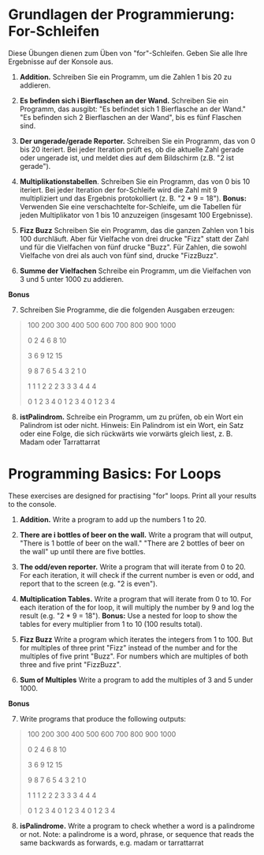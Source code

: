 # Grundlagen der Programmierung: For-Schleifen

Diese Übungen dienen zum Üben von "for"-Schleifen. Geben Sie alle Ihre Ergebnisse auf der Konsole aus.

1. **Addition.** 
Schreiben Sie ein Programm, um die Zahlen 1 bis 20 zu addieren.

2. **Es befinden sich i Bierflaschen an der Wand.** 
Schreiben Sie ein Programm, das ausgibt: "Es befindet sich 1 Bierflasche an der Wand." "Es befinden sich 2 Bierflaschen an der Wand", bis es fünf Flaschen sind. 

3. **Der ungerade/gerade Reporter.**
Schreiben Sie ein Programm, das von 0 bis 20 iteriert. Bei jeder Iteration prüft es, ob die aktuelle Zahl gerade oder ungerade ist, und meldet dies auf dem Bildschirm (z.B. "2 ist gerade").

4. **Multiplikationstabellen**.
Schreiben Sie ein Programm, das von 0 bis 10 iteriert. Bei jeder Iteration der for-Schleife wird die Zahl mit 9 multipliziert und das Ergebnis protokolliert (z. B. "2 * 9 = 18").
**Bonus:** Verwenden Sie eine verschachtelte for-Schleife, um die Tabellen für jeden Multiplikator von 1 bis 10 anzuzeigen (insgesamt 100 Ergebnisse).

5. **Fizz Buzz**
Schreiben Sie ein Programm, das die ganzen Zahlen von 1 bis 100 durchläuft. Aber für Vielfache von drei drucke "Fizz" statt der Zahl und für die Vielfachen von fünf drucke "Buzz". Für Zahlen, die sowohl Vielfache von drei als auch von fünf sind, drucke "FizzBuzz".

6. **Summe der Vielfachen**
Schreibe ein Programm, um die Vielfachen von 3 und 5 unter 1000 zu addieren.

**Bonus** 

7. Schreiben Sie Programme, die die folgenden Ausgaben erzeugen: 
>100 200 300 400 500 600 700 800 900 1000
>
>0 2 4 6 8 10
>
>3 6 9 12 15
>
>9 8 7 6 5 4 3 2 1 0
>
>1 1 1 2 2 2 3 3 3 4 4 4
>
>0 1 2 3 4 0 1 2 3 4 0 1 2 3 4

8. **istPalindrom.**
Schreibe ein Programm, um zu prüfen, ob ein Wort ein Palindrom ist oder nicht. 
Hinweis: Ein Palindrom ist ein Wort, ein Satz oder eine Folge, die sich rückwärts wie vorwärts gleich liest, z. B. Madam oder Tarrattarrat




# Programming Basics: For Loops

These exercises are designed for practising "for" loops. Print all your results to the console.

1. **Addition.** 
Write a program to add up the numbers 1 to 20.

2. **There are i bottles of beer on the wall.** 
Write a program that will output, "There is 1 bottle of beer on the wall." "There are 2 bottles of beer on the wall" up until there are five bottles. 

3. **The odd/even reporter.**
Write a program that will iterate from 0 to 20. For each iteration, it will check if the current number is even or odd, and report that to the screen (e.g. "2 is even").

4. **Multiplication Tables.**
Write a program that will iterate from 0 to 10. For each iteration of the for loop, it will multiply the number by 9 and log the result (e.g. "2 * 9 = 18").
**Bonus:** Use a nested for loop to show the tables for every multiplier from 1 to 10 (100 results total).

5. **Fizz Buzz**
Write a program which iterates the integers from 1 to 100. But for multiples of three print "Fizz" instead of the number and for the multiples of five print "Buzz". For numbers which are multiples of both three and five print "FizzBuzz".

6. **Sum of Multiples**
Write a program to add the multiples of 3 and 5 under 1000.

**Bonus** 

7. Write programs that produce the following outputs: 
>100 200 300 400 500 600 700 800 900 1000
>
>0 2 4 6 8 10
>
>3 6 9 12 15
>
>9 8 7 6 5 4 3 2 1 0
>
>1 1 1 2 2 2 3 3 3 4 4 4
>
>0 1 2 3 4 0 1 2 3 4 0 1 2 3 4

8. **isPalindrome.**
Write a program to check whether a word is a palindrome or not. 
Note: a palindrome is a word, phrase, or sequence that reads the same backwards as forwards, e.g. madam or tarrattarrat


